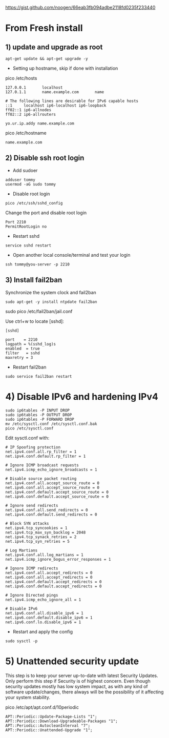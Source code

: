 https://gist.github.com/noogen/66eab3fb094adbe2118fd0235f233440

# From Fresh install
## 1) update and upgrade as root
```
apt-get update && apt-get upgrade -y
```

* Setting up hostname, skip if done with installation

pico /etc/hosts
```
127.0.0.1       localhost
127.0.1.1       name.example.com       name

# The following lines are desirable for IPv6 capable hosts
::1     localhost ip6-localhost ip6-loopback
ff02::1 ip6-allnodes
ff02::2 ip6-allrouters

yo.ur.ip.addy name.example.com
```

pico /etc/hostname
```
name.example.com
```
## 2) Disable ssh root login

*  Add sudoer
```
adduser tommy
usermod -aG sudo tommy
```

* Disable root login
```
pico /etc/ssh/sshd_config
```

Change the port and disable root login
```
Port 2210
PermitRootLogin no
```

* Restart sshd
```
service sshd restart
```

* Open another local console/terminal and test your login
```
ssh tommy@you-server -p 2210
```

## 3) Install fail2ban
Synchronize the system clock and fail2ban
```
sudo apt-get -y install ntpdate fail2ban
```

sudo pico /etc/fail2ban/jail.conf

Use ctrl+w to locate [sshd]:
```
[sshd]

port    = 2210
logpath = %(sshd_log)s
enabled  = true
filter   = sshd
maxretry = 3
```

* Restart fail2ban
```
sudo service fail2ban restart
```

# 4) Disable IPv6 and hardening IPv4
```
sudo ip6tables -P INPUT DROP
sudo ip6tables -P OUTPUT DROP
sudo ip6tables -P FORWARD DROP
mv /etc/sysctl.conf /etc/sysctl.conf.bak
pico /etc/sysctl.conf
```

Edit sysctl.conf with:
```
# IP Spoofing protection
net.ipv4.conf.all.rp_filter = 1
net.ipv4.conf.default.rp_filter = 1

# Ignore ICMP broadcast requests
net.ipv4.icmp_echo_ignore_broadcasts = 1

# Disable source packet routing
net.ipv4.conf.all.accept_source_route = 0
net.ipv6.conf.all.accept_source_route = 0 
net.ipv4.conf.default.accept_source_route = 0
net.ipv6.conf.default.accept_source_route = 0

# Ignore send redirects
net.ipv4.conf.all.send_redirects = 0
net.ipv4.conf.default.send_redirects = 0

# Block SYN attacks
net.ipv4.tcp_syncookies = 1
net.ipv4.tcp_max_syn_backlog = 2048
net.ipv4.tcp_synack_retries = 2
net.ipv4.tcp_syn_retries = 5

# Log Martians
net.ipv4.conf.all.log_martians = 1
net.ipv4.icmp_ignore_bogus_error_responses = 1

# Ignore ICMP redirects
net.ipv4.conf.all.accept_redirects = 0
net.ipv6.conf.all.accept_redirects = 0
net.ipv4.conf.default.accept_redirects = 0 
net.ipv6.conf.default.accept_redirects = 0

# Ignore Directed pings
net.ipv4.icmp_echo_ignore_all = 1

# Disable IPv6
net.ipv6.conf.all.disable_ipv6 = 1
net.ipv6.conf.default.disable_ipv6 = 1
net.ipv6.conf.lo.disable_ipv6 = 1
```

* Restart and apply the config
```
sudo sysctl -p
```

# 5) Unattended security update
This step is to keep your server up-to-date with latest Security Updates.  Only perform this step if Security is of highest concern.  Even though security updates mostly has low system impact, as with any kind of software update/changes, there always will be the possibility of it affecting your system stability.

pico /etc/apt/apt.conf.d/10periodic
```
APT::Periodic::Update-Package-Lists "1";
APT::Periodic::Download-Upgradeable-Packages "1";
APT::Periodic::AutocleanInterval "7";
APT::Periodic::Unattended-Upgrade "1";
```
